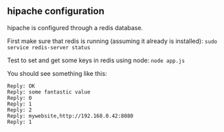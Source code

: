hipache configuration
--------------------

hipache is configured through a redis database.

First make sure that redis is running (assuming it already is installed):
`sudo service redis-server status`

Test to set and get some keys in redis using node: `node app.js`

You should see something like this:

```
Reply: OK
Reply: some fantastic value
Reply: 0
Reply: 1
Reply: 2
Reply: mywebsite,http://192.168.0.42:8080
Reply: 1
```


